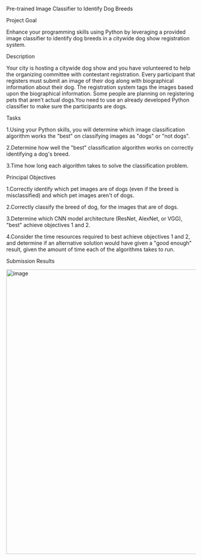 Pre-trained Image Classifier to Identify Dog Breeds

Project Goal


Enhance your programming skills using Python by leveraging a provided image classifier to identify dog breeds in a citywide dog show registration system.

Description


Your city is hosting a citywide dog show and you have volunteered to help the organizing committee with contestant registration. Every participant that registers must submit an image of their dog along with biographical information about their dog. The registration system tags the images based upon the biographical information.
Some people are planning on registering pets that aren’t actual dogs.You need to use an already developed Python classifier to make sure the participants are dogs.

Tasks


1.Using your Python skills, you will determine which image classification algorithm works the "best" on classifying images as "dogs" or "not dogs".


2.Determine how well the "best" classification algorithm works on correctly identifying a dog's breed.


3.Time how long each algorithm takes to solve the classification problem. 

Principal Objectives


1.Correctly identify which pet images are of dogs (even if the breed is misclassified) and which pet images aren't of dogs.


2.Correctly classify the breed of dog, for the images that are of dogs.


3.Determine which CNN model architecture (ResNet, AlexNet, or VGG), "best" achieve objectives 1 and 2.


4.Consider the time resources required to best achieve objectives 1 and 2, and determine if an alternative solution would have given a "good enough" result, given the amount of time each of the algorithms takes to run.

Submission Results



<img width="758" alt="image" src="https://github.com/user-attachments/assets/f52cff90-d1e4-4dcc-b39b-6bb9c9538de7">
